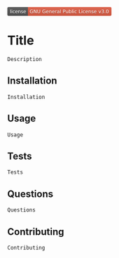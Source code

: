 <svg xmlns="http://www.w3.org/2000/svg" xmlns:xlink="http://www.w3.org/1999/xlink" width="238" height="20" role="img" aria-label="license: GNU General Public License v3.0"><title>license: GNU General Public License v3.0</title><linearGradient id="s" x2="0" y2="100%"><stop offset="0" stop-color="#bbb" stop-opacity=".1"/><stop offset="1" stop-opacity=".1"/></linearGradient><clipPath id="r"><rect width="238" height="20" rx="3" fill="#fff"/></clipPath><g clip-path="url(#r)"><rect width="47" height="20" fill="#555"/><rect x="47" width="191" height="20" fill="#e05d44"/><rect width="238" height="20" fill="url(#s)"/></g><g fill="#fff" text-anchor="middle" font-family="Verdana,Geneva,DejaVu Sans,sans-serif" text-rendering="geometricPrecision" font-size="110"><text aria-hidden="true" x="245" y="150" fill="#010101" fill-opacity=".3" transform="scale(.1)" textLength="370">license</text><text x="245" y="140" transform="scale(.1)" fill="#fff" textLength="370">license</text><text aria-hidden="true" x="1415" y="150" fill="#010101" fill-opacity=".3" transform="scale(.1)" textLength="1810">GNU General Public License v3.0</text><text x="1415" y="140" transform="scale(.1)" fill="#fff" textLength="1810">GNU General Public License v3.0</text></g></svg>
    
# Title
    
    Description

    
## Installation

	Installation

## Usage

	Usage

## Tests

	Tests

## Questions

	Questions

## Contributing

	Contributing